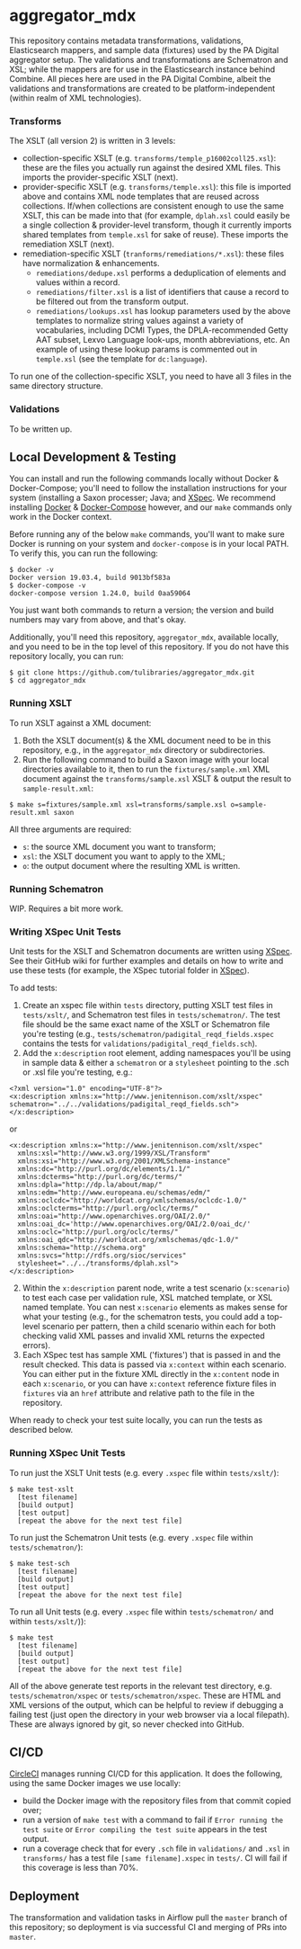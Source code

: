 # aggregator_mdx
This repository contains metadata transformations, validations, Elasticsearch mappers, and sample data (fixtures) used by the PA Digital aggregator setup. The validations and transformations are Schematron and XSL; while the mappers are for use in the Elasticsearch instance behind Combine. All pieces here are used in the PA Digital Combine, albeit the validations and transformations are created to be platform-independent (within realm of XML technologies).

### Transforms

The XSLT (all version 2) is written in 3 levels:

- collection-specific XSLT (e.g. `transforms/temple_p16002coll25.xsl`): these are the files you actually run against the desired XML files. This imports the provider-specific XSLT (next).
- provider-specific XSLT (e.g. `transforms/temple.xsl`): this file is imported above and contains XML node templates that are reused across collections. If/when collections are consistent enough to use the same XSLT, this can be made into that (for example, `dplah.xsl` could easily be a single collection & provider-level transform, though it currently imports shared templates from `temple.xsl` for sake of reuse). These imports the remediation XSLT (next).
- remediation-specific XSLT (`tranforms/remediations/*.xsl`): these files have normalization & enhancements.
  - `remediations/dedupe.xsl` performs a deduplication of elements and values within a record.
  - `remediations/filter.xsl` is a list of identifiers that cause a record to be filtered out from the transform output.
  - `remediations/lookups.xsl` has lookup parameters used by the above templates to normalize string values against a variety of vocabularies, including DCMI Types, the DPLA-recommended Getty AAT subset, Lexvo Language look-ups, month abbreviations, etc. An example of using these lookup params is commented out in `temple.xsl` (see the template for `dc:language`).

To run one of the collection-specific XSLT, you need to have all 3 files in the same directory structure.

### Validations

To be written up.

## Local Development & Testing

You can install and run the following commands locally without Docker & Docker-Compose; you'll need to follow the installation instructions for your system (installing a Saxon processer; Java; and [XSpec](https://github.com/xspec/xspec/wiki/Installation-on-Mac-and-Linux#requirements). We recommend installing [Docker](https://docs.docker.com/v17.09/engine/installation/) & [Docker-Compose](https://docs.docker.com/compose/install/) however, and our `make` commands only work in the Docker context.

Before running any of the below `make` commands, you'll want to make sure Docker is running on your system and `docker-compose` is in your local PATH. To verify this, you can run the following:

```
$ docker -v
Docker version 19.03.4, build 9013bf583a
$ docker-compose -v
docker-compose version 1.24.0, build 0aa59064
```
You just want both commands to return a version; the version and build numbers may vary from above, and that's okay.

Additionally, you'll need this repository, `aggregator_mdx`, available locally, and you need to be in the top level of this repository. If you do not have this repository locally, you can run:

```
$ git clone https://github.com/tulibraries/aggregator_mdx.git
$ cd aggregator_mdx
```

### Running XSLT

To run XSLT against a XML document:
1. Both the XSLT document(s) & the XML document need to be in this repository, e.g., in the `aggregator_mdx` directory or subdirectories.
2. Run the following command to build a Saxon image with your local directories available to it, then to run the `fixtures/sample.xml` XML document against the `transforms/sample.xsl` XSLT & output the result to `sample-result.xml`:

```
$ make s=fixtures/sample.xml xsl=transforms/sample.xsl o=sample-result.xml saxon
```

All three arguments are required:
- `s`: the source XML document you want to transform;
- `xsl`: the XSLT document you want to apply to the XML;
- `o`: the output document where the resulting XML is written.

### Running Schematron

WIP. Requires a bit more work.

### Writing XSpec Unit Tests

Unit tests for the XSLT and Schematron documents are written using [XSpec](https://github.com/xspec/xspec). See their GitHub wiki for further examples and details on how to write and use these tests (for example, the XSpec tutorial folder in [XSpec](https://github.com/xspec/xspec)).

To add tests:
1. Create an xspec file within `tests` directory, putting XSLT test files in `tests/xslt/`, and Schematron test files in `tests/schematron/`. The test file should be the same exact name of the XSLT or Schematron file you're testing (e.g., `tests/schematron/padigital_reqd_fields.xspec` contains the tests for `validations/padigital_reqd_fields.sch`).
2. Add the `x:description` root element, adding namespaces you'll be using in sample data & either a `schematron` or a `stylesheet` pointing to the .sch or .xsl file you're testing, e.g.:
  ```
  <?xml version="1.0" encoding="UTF-8"?>
  <x:description xmlns:x="http://www.jenitennison.com/xslt/xspec"
  schematron="../../validations/padigital_reqd_fields.sch">
  </x:description>
  ```
  or
  ```
  <x:description xmlns:x="http://www.jenitennison.com/xslt/xspec"
    xmlns:xsl="http://www.w3.org/1999/XSL/Transform"
    xmlns:xsi="http://www.w3.org/2001/XMLSchema-instance"
    xmlns:dc="http://purl.org/dc/elements/1.1/"
    xmlns:dcterms="http://purl.org/dc/terms/"
    xmlns:dpla="http://dp.la/about/map/"
    xmlns:edm="http://www.europeana.eu/schemas/edm/"
    xmlns:oclcdc="http://worldcat.org/xmlschemas/oclcdc-1.0/"
    xmlns:oclcterms="http://purl.org/oclc/terms/"
    xmlns:oai="http://www.openarchives.org/OAI/2.0/"
    xmlns:oai_dc='http://www.openarchives.org/OAI/2.0/oai_dc/'
    xmlns:oclc="http://purl.org/oclc/terms/"
    xmlns:oai_qdc="http://worldcat.org/xmlschemas/qdc-1.0/"
    xmlns:schema="http://schema.org"
    xmlns:svcs="http://rdfs.org/sioc/services"
    stylesheet="../../transforms/dplah.xsl">
  </x:description>
  ```
2. Within the `x:description` parent node, write a test scenario (`x:scenario`) to test each case per validation rule, XSL matched template, or XSL named template. You can nest `x:scenario` elements as makes sense for what your testing (e.g., for the schematron tests, you could add a top-level scenario per pattern, then a child scenario within each for both checking valid XML passes and invalid XML returns the expected errors).
3. Each XSpec test has sample XML ('fixtures') that is passed in and the result checked. This data is passed via `x:context` within each scenario. You can either put in the fixture XML directly in the `x:content` node in each `x:scenario`, or you can have `x:context` reference fixture files in `fixtures` via an `href` attribute and relative path to the file in the repository.

When ready to check your test suite locally, you can run the tests as described below.

### Running XSpec Unit Tests

To run just the XSLT Unit tests (e.g. every `.xspec` file within `tests/xslt/`):

```
$ make test-xslt
  [test filename]
  [build output]
  [test output]
  [repeat the above for the next test file]
```

To run just the Schematron Unit tests (e.g. every `.xspec` file within `tests/schematron/`):

```
$ make test-sch
  [test filename]
  [build output]
  [test output]
  [repeat the above for the next test file]
```

To run all Unit tests (e.g. every `.xspec` file within `tests/schematron/` and within `tests/xslt/`)):

```
$ make test
  [test filename]
  [build output]
  [test output]
  [repeat the above for the next test file]
```

All of the above generate test reports in the relevant test directory, e.g. `tests/schematron/xspec` or `tests/schematron/xspec`. These are HTML and XML versions of the output, which can be helpful to review if debugging a failing test (just open the directory in your web browser via a local filepath). These are always ignored by git, so never checked into GitHub.

## CI/CD

[CircleCI](https://circleci.com/gh/tulibraries/aggregator_mdx) manages running CI/CD for this application. It does the following, using the same Docker images we use locally:
- build the Docker image with the repository files from that commit copied over;
- run a version of `make test` with a command to fail if `Error running the test suite` or `Error compiling the test suite` appears in the test output.
- run a coverage check that for every `.sch` file in `validations/` and `.xsl` in `transforms/` has a test file `[same filename].xspec` in `tests/`. CI will fail if this coverage is less than 70%.

## Deployment

The transformation and validation tasks in Airflow pull the `master` branch of this repository; so deployment is via successful CI and merging of PRs into `master`.
